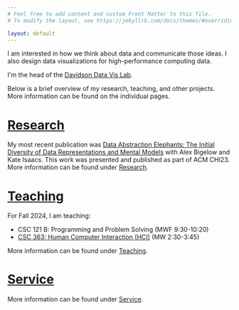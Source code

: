 ```yaml
---
# Feel free to add content and custom Front Matter to this file.
# To modify the layout, see https://jekyllrb.com/docs/themes/#overriding-theme-defaults

layout: default
---
```


I am interested in how we think about data and communicate those ideas. I also design data visualizations for high-performance computing data.

I'm the head of the [Davidson Data Vis Lab](https://davidson-data-vis-lab.github.io/). 

Below is a brief overview of my research, teaching, and other projects. More information can be found on the individual pages.

# [Research](./research/index.md)

My most recent publication was [Data Abstraction Elephants: The Initial Diversity of Data Representations and Mental Models](./_research_pages/1elephants.md) with Alex Bigelow and Kate Isaacs. This work was presented and published as part of ACM CHI23. More information can be found under [Research](./research/index.md).

# [Teaching](./teaching/index.markdown)

For Fall 2024, I am teaching:
* CSC 121 B: Programming and Problem Solving (MWF 9:30-10:20)
* [CSC 363: Human Computer Interaction (HCI)](./teaching/hci.markdown) (MW 2:30-3:45)

More information can be found under [Teaching](./teaching/index.markdown).

# [Service](./service/index.md)

More information can be found under [Service](./service/index.md).